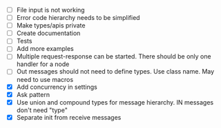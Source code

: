 - [ ] File input is not working
- [ ] Error code hierarchy needs to be simplified
- [ ] Make types/apis private
- [ ] Create documentation
- [ ] Tests
- [ ] Add more examples
- [ ] Multiple request-response can be started. There should be only one handler for a node
- [ ] Out messages should not need to define types. Use class name. May need to use macros
- [X] Add concurrency in settings
- [X] Ask pattern
- [X] Use union and compound types for message hierarchy. IN messages don't need "type"
- [X] Separate init from receive messages